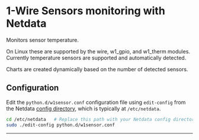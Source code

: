 <!--
title: "1-Wire Sensors monitoring with Netdata"
custom_edit_url: "https://github.com/netdata/netdata/edit/master/collectors/python.d.plugin/w1sensor/README.md"
sidebar_label: "1-Wire sensors"
learn_status: "Published"
learn_topic_type: "References"
learn_rel_path: "Integrations/Monitoring/Remotes/Devices"
-->

# 1-Wire Sensors monitoring with Netdata

Monitors sensor temperature.

On Linux these are supported by the wire, w1_gpio, and w1_therm modules.
Currently temperature sensors are supported and automatically detected.

Charts are created dynamically based on the number of detected sensors.

## Configuration

Edit the `python.d/w1sensor.conf` configuration file using `edit-config` from the Netdata [config
directory](https://github.com/netdata/netdata/blob/master/docs/configure/nodes.md), which is typically at `/etc/netdata`.

```bash
cd /etc/netdata   # Replace this path with your Netdata config directory, if different
sudo ./edit-config python.d/w1sensor.conf
```

---


